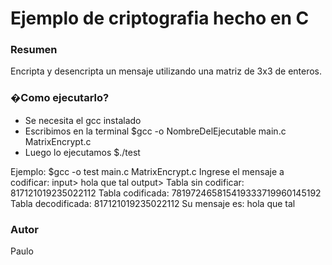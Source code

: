 # Ejemplo de criptografia hecho en C #

### Resumen ###

Encripta y desencripta un mensaje utilizando una matriz de 3x3 de enteros.

### �Como ejecutarlo? ###

* Se necesita el gcc instalado
* Escribimos en la terminal $gcc -o NombreDelEjecutable main.c MatrixEncrypt.c
* Luego lo ejecutamos $./test

Ejemplo:
$gcc -o test main.c MatrixEncrypt.c
Ingrese el mensaje a codificar:
input> 
hola que tal
output>
Tabla sin codificar: 817121019235022112
Tabla codificada:    781972465815419333719960145192
Tabla decodificada:  817121019235022112
Su mensaje es: hola que tal

### Autor ###

Paulo